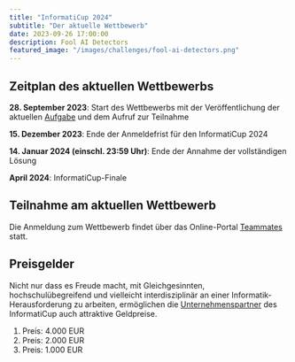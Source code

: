 ```yaml
---
title: "InformatiCup 2024"
subtitle: "Der aktuelle Wettbewerb"
date: 2023-09-26 17:00:00
description: Fool AI Detectors
featured_image: "/images/challenges/fool-ai-detectors.png"
---
```


## Zeitplan des aktuellen Wettbewerbs

**28\. September 2023**: Start des Wettbewerbs mit der Veröffentlichung der aktuellen [Aufgabe](https://github.com/informatiCup/informatiCup2024/blob/97d3fc6971a5f2fbd2ff340a52cf90f8821666fd/informatiCup%202024%20-%20Fool%20AI%20Detectors.pdf) und dem Aufruf zur Teilnahme

**15\. Dezember 2023**: Ende der Anmeldefrist für den InformatiCup 2024

**14\. Januar 2024 (einschl. 23:59 Uhr)**: Ende der Annahme der vollständigen Lösung

**April 2024**: InformatiCup-Finale

## Teilnahme am aktuellen Wettbewerb

Die Anmeldung zum Wettbewerb findet über das Online-Portal [Teammates](https://teams.informaticup.de/) statt.

## Preisgelder

Nicht nur dass es Freude macht, mit Gleichgesinnten, hochschulübegreifend und vielleicht interdisziplinär an einer Informatik-Herausforderung zu arbeiten, ermöglichen die [Unternehmenspartner](/sponsors) des InformatiCup auch attraktive Geldpreise.

1. Preis: 4.000 EUR
2. Preis: 2.000 EUR
3. Preis: 1.000 EUR
